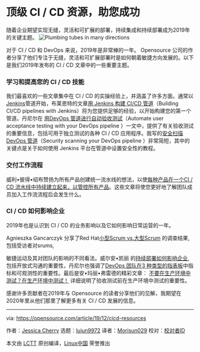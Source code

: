 [#]: collector: (lujun9972)
[#]: translator: (Morisun029)
[#]: reviewer: ( )
[#]: publisher: ( )
[#]: url: ( )
[#]: subject: (Top CI/CD resources to set you up for success)
[#]: via: (https://opensource.com/article/19/12/cicd-resources)
[#]: author: (Jessica Cherry https://opensource.com/users/jrepka)

顶级 CI / CD 资源，助您成功
======
随着企业期望实现无缝，灵活和可扩展的部署，持续集成和持续部署成为2019年的关键主题。
![Plumbing tubes in many directions][1]

对于 CI / CD 和 DevOps 来说，2019年是非常棒的一年。 Opensource 公司的作者分享了他们专注于无缝，灵活和可扩展部署时是如何朝着敏捷方向发展的。以下是我们2019年发布的 CI / CD 文章中的一些重要主题。

### 学习和提高您的 CI / CD 技能


我们最喜欢的一些文章集中在 CI / CD 的实操经验上，并涵盖了许多方面。通常以[Jenkins][2]管道开始，布莱恩特的文章[用 Jenkins 构建 CI/CD 管道][4]（Building CI/CD pipelines with Jenkins）将为您提供足够的经验，以开始构建您的第一个管道。丹尼尔在 [用DevOps 管道进行自动验收测试][4]（Automate user acceptance testing with your DevOps pipeline ）一文中，提供了有关验收测试的重要信息，包括可用于独立测试的各种 CI / CD 应用程序。我写的[安全扫描DevOps 管道][5]（Security scanning your DevOps pipeline ）非常简短，其中的关键点是关于如何使用 Jenkins 平台在管道中设置安全性的教程。

### 交付工作流程


威利•彼得•绍布赞扬为所有产品创建统一流水线的想法，以使[每种产品在一个CI / CD 流水线中持续建立起来，以管控所有产品][8]。这些文章将使您更好地了解团队成员加入工作流流程后会发生什么。

### CI / CD 如何影响企业


2019年也是认识到 CI / CD 的业务影响以及它如何影响日常运营的一年。



Agnieszka Gancarczyk 分享了Red Hat[小型Scrum vs.大型Scrum][9] 的调查结果, 包括受访者对srums,

敏捷运动及其对团队的影响的不同看法。威尔安•凯丽 的[持续部署如何影响企业][10], 包括开放式沟通的重要性，丹尼尔也强调了[DevOps 团队在3 种类型的指表板][11]中指标和可观测性的重要性。最后是安•玛丽•弗雷德的精彩文章： [不要在生产环境中测试？在生产环境中测试！][12] 详细说明了验收测试前在生产环境中测试的重要性。

感谢许多贡献者在2019年与 Opensource 的读者分享他们的见解，我期望在2020年里从他们那里了解更多有关 CI / CD 发展的信息。

--------------------------------------------------------------------------------

via: https://opensource.com/article/19/12/cicd-resources

作者：[Jessica Cherry][a]
选题：[lujun9972][b]
译者：[Morisun029](https://github.com/译者ID)
校对：[校对者ID](https://github.com/校对者ID)

本文由 [LCTT](https://github.com/LCTT/TranslateProject) 原创编译，[Linux中国](https://linux.cn/) 荣誉推出

[a]: https://opensource.com/users/jrepka
[b]: https://github.com/lujun9972
[1]: https://opensource.com/sites/default/files/styles/image-full-size/public/lead-images/plumbing_pipes_tutorial_how_behind_scenes.png?itok=F2Z8OJV1 (Plumbing tubes in many directions)
[2]: https://jenkins.io/
[3]: https://opensource.com/article/19/9/intro-building-cicd-pipelines-jenkins
[4]: https://opensource.com/article/19/4/devops-pipeline-acceptance-testing
[5]: https://opensource.com/article/19/7/security-scanning-your-devops-pipeline
[6]: https://opensource.com/article/19/3/screwdriver-cicd
[7]: https://opensource.com/article/19/8/why-spinnaker-matters-cicd
[8]: https://opensource.com/article/19/7/cicd-pipeline-rule-them-all
[9]: https://opensource.com/article/19/3/small-scale-scrum-vs-large-scale-scrum
[10]: https://opensource.com/article/19/7/organizational-impact-continuous-deployment
[11]: https://opensource.com/article/19/7/dashboards-devops-teams
[12]: https://opensource.com/article/19/5/dont-test-production
